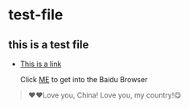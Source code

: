 # test-file
## this is a test file
* [This is a link](https://www.cnblogs.com/liugang-vip/p/6337580.html)

  Click [ME](http://baidu.com) to get into the Baidu Browser
>:heart::heart:Love you, China! Love you, my country!:yum:
